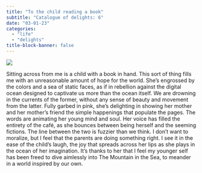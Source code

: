 ```yaml
---
title: "To the child reading a book"
subtitle: "Catalogue of delights: 6"
date: "03-01-23"
categories:
  - "life"
  - "delights"
title-block-banner: false
---
```


![](https://substackcdn.com/image/fetch/f_auto,q_auto:good,fl_progressive:steep/https%3A%2F%2Fsubstack-post-media.s3.amazonaws.com%2Fpublic%2Fimages%2Fb2a12fff-623e-4d2c-be85-b500125b43ca_4032x3024.jpeg)

Sitting across from me is a child with a book in hand. This sort of thing fills me with an unreasonable amount of hope for the world. She’s engrossed by the colors and a sea of static faces, as if in rebellion against the digital ocean designed to captivate us more than the ocean itself. We are drowning in the currents of the former, without any sense of beauty and movement from the latter. Fully garbed in pink, she’s delighting in showing her mother and her mother’s friend the simple happenings that populate the pages. The words are animating her young mind and soul. Her voice has filled the entirety of the café, as she bounces between being herself and the seeming fictions. The line between the two is fuzzier than we think. I don’t want to moralize, but I feel that the parents are doing something right. I see it in the ease of the child’s laugh, the joy that spreads across her lips as she plays in the ocean of her imagination. It’s thanks to her that I feel my younger self has been freed to dive aimlessly into The Mountain in the Sea, to meander in a world inspired by our own.